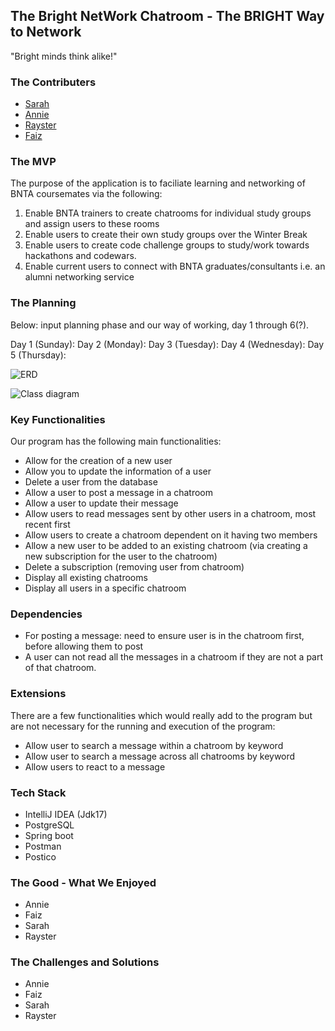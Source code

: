 ## The Bright NetWork Chatroom - The BRIGHT Way to Network

"Bright minds think alike!"


### The Contributers
* [Sarah](https://github.com/SarahOgunko)
* [Annie](https://github.com/anniewils97)
* [Rayster](https://github.com/rjrfrst)
* [Faiz](https://github.com/FaizF7)


### The MVP

The purpose of the application is to faciliate learning and networking of BNTA coursemates via the following:

1. Enable BNTA trainers to create chatrooms for individual study groups and assign users to these rooms
2. Enable users to create their own study groups over the Winter Break
3. Enable users to create code challenge groups to study/work towards hackathons and codewars.
4. Enable current users to connect with BNTA graduates/consultants i.e. an alumni networking service

### The Planning

Below: input planning phase and our way of working, day 1 through 6(?).

Day 1 (Sunday): 
Day 2 (Monday):
Day 3 (Tuesday):
Day 4 (Wednesday):
Day 5 (Thursday):

![ERD](<../../../../Desktop/Screenshot 2023-11-16 at 09.35.25.png>)

![Class diagram](<../../../../Desktop/Screenshot 2023-11-16 at 09.35.52.png>)


### Key Functionalities

Our program has the following main functionalities:

* Allow for the creation of a new user
* Allow you to update the information of a user
* Delete a user from the database
* Allow a user to post a message in a chatroom
* Allow a user to update their message
* Allow users to read messages sent by other users in a chatroom, most recent first
* Allow users to create a chatroom dependent on it having two members
* Allow a new user to be added to an existing chatroom (via creating a new subscription for the user to the chatroom)
* Delete a subscription (removing user from chatroom)
* Display all existing chatrooms
* Display all users in a specific chatroom


### Dependencies

* For posting a message: need to ensure user is in the chatroom first, before allowing them to post
* A user can not read all the messages in a chatroom if they are not a part of that chatroom.


### Extensions

There are a few functionalities which would really add to the program but are not necessary for the running and execution of the program:

- Allow user to search a message within a chatroom by keyword
- Allow user to search a message across all chatrooms by keyword
- Allow users to react to a message

### Tech Stack 

- IntelliJ IDEA (Jdk17)
- PostgreSQL
- Spring boot
- Postman
- Postico

### The Good - What We Enjoyed

* Annie
* Faiz
* Sarah
* Rayster

### The Challenges and Solutions

* Annie
* Faiz
* Sarah
* Rayster
